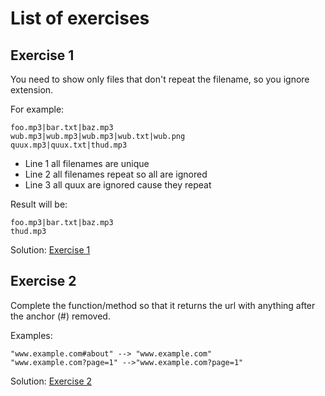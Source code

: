 # List of exercises
## Exercise 1
You need to show only files that don't repeat the filename, so you ignore extension.

For example:
```
foo.mp3|bar.txt|baz.mp3
wub.mp3|wub.mp3|wub.mp3|wub.txt|wub.png
quux.mp3|quux.txt|thud.mp3
```
- Line 1 all filenames are unique
- Line 2 all filenames repeat so all are ignored
- Line 3 all quux are ignored cause they repeat

Result will be:
```
foo.mp3|bar.txt|baz.mp3
thud.mp3
```
Solution: [Exercise 1](exercise-1.sh)


## Exercise 2

Complete the function/method so that it returns the url with anything after the anchor (#) removed.

Examples:
```
"www.example.com#about" --> "www.example.com"
"www.example.com?page=1" -->"www.example.com?page=1"
```

Solution: [Exercise 2](exercise-2.sh)
